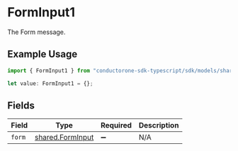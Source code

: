# FormInput1

The Form message.

## Example Usage

```typescript
import { FormInput1 } from "conductorone-sdk-typescript/sdk/models/shared";

let value: FormInput1 = {};
```

## Fields

| Field                                                       | Type                                                        | Required                                                    | Description                                                 |
| ----------------------------------------------------------- | ----------------------------------------------------------- | ----------------------------------------------------------- | ----------------------------------------------------------- |
| `form`                                                      | [shared.FormInput](../../../sdk/models/shared/forminput.md) | :heavy_minus_sign:                                          | N/A                                                         |